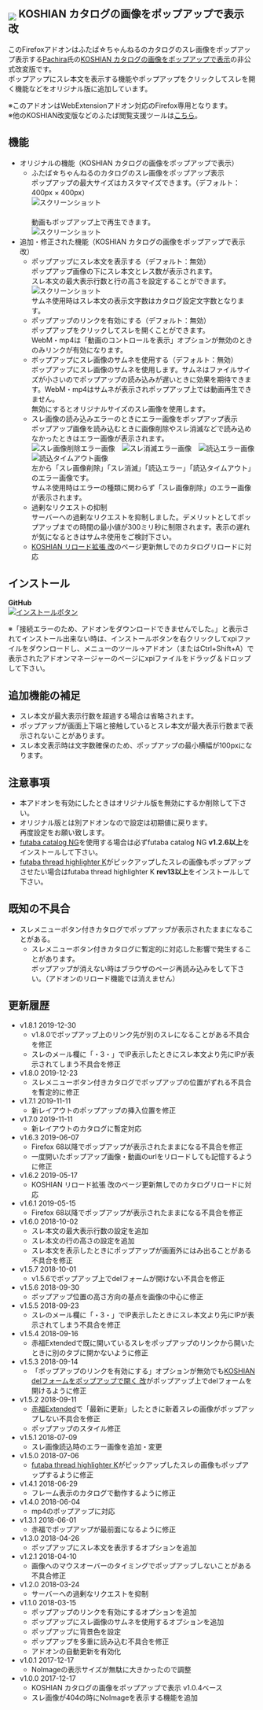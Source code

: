 ## <sub><img src="koshian_image_popuper/icons/icon-48.png"></sub> KOSHIAN カタログの画像をポップアップで表示 改

このFirefoxアドオンはふたば☆ちゃんねるのカタログのスレ画像をポップアップ表示する[Pachira](https://addons.mozilla.org/ja/firefox/user/anonymous-a0bba9187b568f98732d22d51c5955a6/)氏の[KOSHIAN カタログの画像をポップアップで表示](https://addons.mozilla.org/ja/firefox/addon/koshian-image-popuper/)の非公式改変版です。  
ポップアップにスレ本文を表示する機能やポップアップをクリックしてスレを開く機能などをオリジナル版に追加しています。  

※このアドオンはWebExtensionアドオン対応のFirefox専用となります。  
※他のKOSHIAN改変版などのふたば閲覧支援ツールは[こちら](https://github.com/akoya-tomo/futaba_auto_reloader_K/wiki/)。  

## 機能
* オリジナルの機能（KOSHIAN カタログの画像をポップアップで表示）
  - ふたば☆ちゃんねるのカタログのスレ画像をポップアップ表示   
    ポップアップの最大サイズはカスタマイズできます。（デフォルト：400px × 400px）  
    ![スクリーンショット](images/screenshot01.png "スクリーンショット")  
    　  
    動画もポップアップ上で再生できます。  
    ![スクリーンショット](images/screenshot02.png "スクリーンショット")  
* 追加・修正された機能（KOSHIAN カタログの画像をポップアップで表示 改）
  - ポップアップにスレ本文を表示する（デフォルト：無効）  
    ポップアップ画像の下にスレ本文とレス数が表示されます。  
    スレ本文の最大表示行数と行の高さを設定することができます。  
    ![スクリーンショット](images/screenshot03.png "スクリーンショット")  
    サムネ使用時はスレ本文の表示文字数はカタログ設定文字数となります。  
  - ポップアップのリンクを有効にする（デフォルト：無効）  
    ポップアップをクリックしてスレを開くことができます。  
    WebM・mp4は「動画のコントロールを表示」オプションが無効のときのみリンクが有効になります。  
  - ポップアップにスレ画像のサムネを使用する（デフォルト：無効）  
    ポップアップにスレ画像のサムネを使用します。サムネはファイルサイズが小さいのでポップアップの読み込みが遅いときに効果を期待できます。WebM・mp4はサムネが表示されポップアップ上では動画再生できません。  
    無効にするとオリジナルサイズのスレ画像を使用します。  
  - スレ画像の読み込みエラーのときにエラー画像をポップアップ表示  
    ポップアップ画像を読み込むときに画像削除やスレ消滅などで読み込めなかったときはエラー画像が表示されます。  
    ![スレ画像削除エラー画像](koshian_image_popuper/img/NoImage.png "スレ画像削除エラー画像")　![スレ消滅エラー画像](koshian_image_popuper/img/ThreadNotFound.png "スレ消滅エラー画像")　![読込エラー画像](koshian_image_popuper/img/Error.png "読込エラー画像")　![読込タイムアウト画像](koshian_image_popuper/img/TimeOut.png "読込タイムアウト画像")   
    左から「スレ画像削除」「スレ消滅」「読込エラー」「読込タイムアウト」のエラー画像です。  
    サムネ使用時はエラーの種類に関わらず「スレ画像削除」のエラー画像が表示されます。  
  - 過剰なリクエストの抑制  
    サーバーへの過剰なリクエストを抑制しました。デメリットとしてポップアップまでの時間の最小値が300ミリ秒に制限されます。表示の遅れが気になるときはサムネ使用をご検討下さい。  
  - [KOSHIAN リロード拡張 改](https://github.com/akoya-tomo/koshian_reload_futaba_kai/)のページ更新無しでのカタログリロードに対応  

## インストール
**GitHub**  
[![インストールボタン](images/install_button.png "クリックでアドオンをインストール")](https://github.com/akoya-tomo/koshian_image_popuper_kai/releases/download/v1.8.1/koshian_image_popuper_kai-1.8.1-fx.xpi)  

※「接続エラーのため、アドオンをダウンロードできませんでした。」と表示されてインストール出来ない時は、インストールボタンを右クリックしてxpiファイルをダウンロードし、メニューのツール→アドオン（またはCtrl+Shift+A）で表示されたアドオンマネージャーのページにxpiファイルをドラッグ＆ドロップして下さい。  

## 追加機能の補足
* スレ本文が最大表示行数を超過する場合は省略されます。  
* ポップアップが画面上下端と接触しているとスレ本文が最大表示行数まで表示されないことがあります。  
* スレ本文表示時は文字数確保のため、ポップアップの最小横幅が100pxになります。

## 注意事項
* 本アドオンを有効にしたときはオリジナル版を無効にするか削除して下さい。  
* オリジナル版とは別アドオンなので設定は初期値に戻ります。  
  再度設定をお願い致します。  
* [futaba catalog NG](https://greasyfork.org/ja/scripts/37565-futaba-catalog-ng/)を使用する場合は必ずfutaba catalog NG **v1.2.6以上**をインストールして下さい。
* [futaba thread highlighter K](https://greasyfork.org/ja/scripts/36639-futaba-thread-highlighter-k/)がピックアップしたスレの画像もポップアップさせたい場合はfutaba thread highlighter K **rev13以上**をインストールして下さい。

## 既知の不具合
* スレメニューボタン付きカタログでポップアップが表示されたままになることがある。  
  - スレメニューボタン付きカタログに暫定的に対応した影響で発生することがあります。  
    ポップアップが消えない時はブラウザのページ再読み込みをして下さい。（アドオンのリロード機能では消えません）  

## 更新履歴
* v1.8.1 2019-12-30
  - v1.8.0でポップアップ上のリンク先が別のスレになることがある不具合を修正
  - スレのメール欄に「・3・」でIP表示したときにスレ本文より先にIPが表示されてしまう不具合を修正
* v1.8.0 2019-12-23
  - スレメニューボタン付きカタログでポップアップの位置がずれる不具合を暫定的に修正
* v1.7.1 2019-11-11
  - 新レイアウトのポップアップの挿入位置を修正
* v1.7.0 2019-11-11
  - 新レイアウトのカタログに暫定対応
* v1.6.3 2019-06-07
  - Firefox 68以降でポップアップが表示されたままになる不具合を修正
  - 一度開いたポップアップ画像・動画のurlをリロードしても記憶するように修正
* v1.6.2 2019-05-17
  - KOSHIAN リロード拡張 改のページ更新無しでのカタログリロードに対応
* v1.6.1 2019-05-15
  - Firefox 68以降でポップアップが表示されたままになる不具合を修正
* v1.6.0 2018-10-02
  - スレ本文の最大表示行数の設定を追加
  - スレ本文の行の高さの設定を追加
  - スレ本文を表示したときにポップアップが画面外にはみ出ることがある不具合を修正
* v1.5.7 2018-10-01
  - v1.5.6でポップアップ上でdelフォームが開けない不具合を修正
* v1.5.6 2018-09-30
  - ポップアップ位置の高さ方向の基点を画像の中心に修正
* v1.5.5 2018-09-23
  - スレのメール欄に「・3・」でIP表示したときにスレ本文より先にIPが表示されてしまう不具合を修正
* v1.5.4 2018-09-16
  - 赤福Extendedで既に開いているスレをポップアップのリンクから開いたときに別のタブに開かないように修正
* v1.5.3 2018-09-14
  - 「ポップアップのリンクを有効にする」オプションが無効でも[KOSHIAN delフォームをポップアップで開く 改](https://github.com/akoya-tomo/koshian_del_kai/)がポップアップ上でdelフォームを開けるように修正
* v1.5.2 2018-09-11
  - [赤福Extended](https://toshiakisp.github.io/akahuku-firefox-sp/)で「最新に更新」したときに新着スレの画像がポップアップしない不具合を修正
  - ポップアップのスタイル修正
* v1.5.1 2018-07-09
  - スレ画像読込時のエラー画像を追加・変更
* v1.5.0 2018-07-06
  - [futaba thread highlighter K](https://greasyfork.org/ja/scripts/36639-futaba-thread-highlighter-k/)がピックアップしたスレの画像もポップアップするように修正
* v1.4.1 2018-06-29
  - フレーム表示のカタログで動作するように修正
* v1.4.0 2018-06-04
  - mp4のポップアップに対応
* v1.3.1 2018-06-01
  - 赤福でポップアップが最前面になるように修正
* v1.3.0 2018-04-26
  - ポップアップにスレ本文を表示するオプションを追加
* v1.2.1 2018-04-10
  - 画像へのマウスオーバーのタイミングでポップアップしないことがある不具合修正
* v1.2.0 2018-03-24
  - サーバーへの過剰なリクエストを抑制
* v1.1.0 2018-03-15
  - ポップアップのリンクを有効にするオプションを追加
  - ポップアップにスレ画像のサムネを使用するオプションを追加
  - ポップアップに背景色を設定
  - ポップアップを多重に読み込む不具合を修正
  - アドオンの自動更新を有効化
* v1.0.1 2017-12-17
  - NoImageの表示サイズが無駄に大きかったので調整
* v1.0.0 2017-12-17
  - KOSHIAN カタログの画像をポップアップで表示 v1.0.4ベース
  - スレ画像が404の時にNoImageを表示する機能を追加
